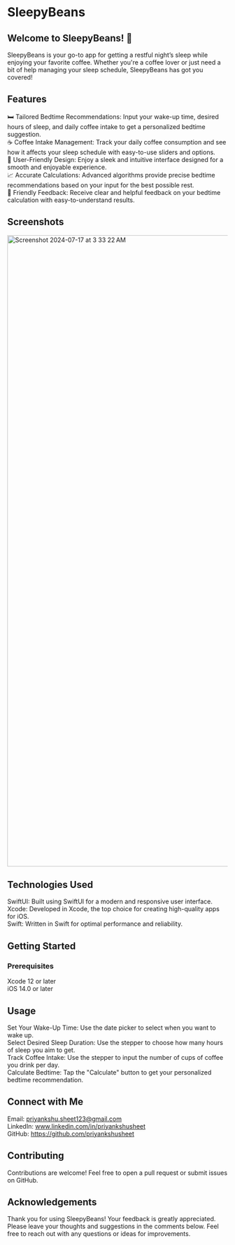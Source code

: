 # SleepyBeans

## Welcome to SleepyBeans! 🌙

SleepyBeans is your go-to app for getting a restful night’s sleep while enjoying your favorite coffee. Whether you're a coffee lover or just need a bit of help managing your sleep schedule, SleepyBeans has got you covered!

## Features

🛏️ Tailored Bedtime Recommendations: Input your wake-up time, desired hours of sleep, and daily coffee intake to get a personalized bedtime suggestion.  
☕️ Coffee Intake Management: Track your daily coffee consumption and see how it affects your sleep schedule with easy-to-use sliders and options.  
🌟 User-Friendly Design: Enjoy a sleek and intuitive interface designed for a smooth and enjoyable experience.  
📈 Accurate Calculations: Advanced algorithms provide precise bedtime recommendations based on your input for the best possible rest.  
💬 Friendly Feedback: Receive clear and helpful feedback on your bedtime calculation with easy-to-understand results.  

## Screenshots

<img width="1440" alt="Screenshot 2024-07-17 at 3 33 22 AM" src="https://github.com/user-attachments/assets/ba083f2c-d3a8-40cc-b5c8-3d81e233bf59">

## Technologies Used

SwiftUI: Built using SwiftUI for a modern and responsive user interface.  
Xcode: Developed in Xcode, the top choice for creating high-quality apps for iOS.  
Swift: Written in Swift for optimal performance and reliability.  


## Getting Started

### Prerequisites  
Xcode 12 or later  
iOS 14.0 or later  

## Usage

Set Your Wake-Up Time: Use the date picker to select when you want to wake up.  
Select Desired Sleep Duration: Use the stepper to choose how many hours of sleep you aim to get.  
Track Coffee Intake: Use the stepper to input the number of cups of coffee you drink per day.  
Calculate Bedtime: Tap the "Calculate" button to get your personalized bedtime recommendation.  

## Connect with Me

Email: priyankshu.sheet123@gmail.com  
LinkedIn: www.linkedin.com/in/priyankshusheet  
GitHub: https://github.com/priyankshusheet  

## Contributing

Contributions are welcome! Feel free to open a pull request or submit issues on GitHub.

## Acknowledgements

Thank you for using SleepyBeans! Your feedback is greatly appreciated. Please leave your thoughts and suggestions in the comments below. Feel free to reach out with any questions or ideas for improvements.
